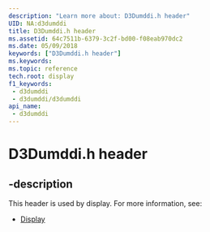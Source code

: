 ```yaml
---
description: "Learn more about: D3Dumddi.h header"
UID: NA:d3dumddi
title: D3Dumddi.h header
ms.assetid: 64c7511b-6379-3c2f-bd00-f08eab970dc2
ms.date: 05/09/2018
keywords: ["D3Dumddi.h header"]
ms.keywords: 
ms.topic: reference
tech.root: display
f1_keywords:
 - d3dumddi
 - d3dumddi/d3dumddi
api_name:
 - d3dumddi
---
```


# D3Dumddi.h header


## -description

This header is used by display. For more information, see:

- [Display](../_display/index.md)

